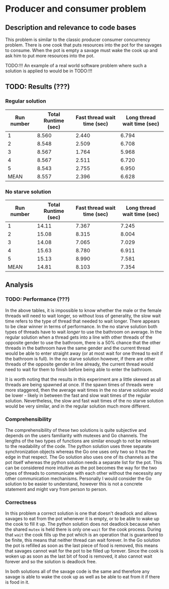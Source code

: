 # Producer and consumer problem

## Description and relevance to code bases
This problem is similar to the classic producer consumer concurrency problem. There is one cook that puts resources into the pot for the savages to consume. When the pot is empty a savage must wake the cook up and ask him to put more resources into the pot.

TODO:!!! An example of a real world software problem where such a solution is applied to would be in TODO:!!!

## TODO: Results (???)

### Regular solution

| Run number | Total Runtime (sec) | Fast thread wait time (sec) | Long thread wait time (sec)|
|------------|---------------------|-----------------------------|----------------------------|
| 1          | 8.560               | 2.440                       | 6.794                      |
| 2          | 8.548               | 2.509                       | 6.708                      |
| 3          | 8.567               | 1.764                       | 5.968                      |
| 4          | 8.567               | 2.511                       | 6.720                      |
| 5          | 8.543               | 2.755                       | 6.950                      |
| MEAN       | 8.557               | 2.396                       | 6.628                      |

### No starve solution

| Run number | Total Runtime (sec) | Fast thread wait time (sec) | Long thread wait time (sec)|
|------------|---------------------|-----------------------------|----------------------------|
| 1          | 14.11               | 7.367                       | 7.245                      |
| 2          | 15.08               | 8.315                       | 8.004                      |
| 3          | 14.08               | 7.065                       | 7.029                      |
| 4          | 15.63               | 8.780                       | 6.911                      |
| 5          | 15.13               | 8.990                       | 7.581                      |
| MEAN       | 14.81               | 8.103                       | 7.354                      |

## Analysis

### TODO: Performance (???)

In the above tables, it is impossible to know whether the male or the female threads will need to wait longer, so without loss of generality, the slow wait time refers to the type of thread that needed to wait longer. There appears to be clear winner in terms of performance. In the no starve solution both types of threads have to wait _longer_ to use the bathroom on average. In the regular solution when a thread gets into a line with other threads of the opposite gender to use the bathroom, there is a 50% chance that the other threads in the bathroom have the same gender and the current thread would be able to enter straight away (or at most wait for one thread to exit if the bathroom is full). In the no starve solution however, if there are other threads of the opposite gender in line already, the current thread would need to wait for them to finish before being able to enter the bathroom.

It is worth noting that the results in this experiment are a little skewed as all threads are being spawned at once. If the spawn times of threads were more staggered, then the average wait times in the no starve solution would be lower - likely in between the fast and slow wait times of the regular solution. Nevertheless, the slow and fast wait times of the no starve solution would be very similar, and in the regular solution much more different.

### Comprehensibility
The comprehensibility of these two solutions is quite subjective and depends on the users familiarity with mutexes and Go channels. The lengths of the two types of functions are similar enough to not be relevant to the readability of the code. The python solution uses three separate synchronization objects whereas the Go one uses only two so it has the edge in that respect. The Go solution also uses one of its channels as the pot itself whereas the python solution needs a separate list for the pot. This can be considered more intuitive as the pot becomes the way for the two types of threads to communicate with each other without the necessity any other communication mechanisms. Personally I would consider the Go solution to be easier to understand, however this is not a concrete statement and might vary from person to person.

### Correctness
In this problem a correct solution is one that doesn't deadlock and allows savages to eat from the pot whenever it is empty, or to be able to wake up the cook to fill it up. The python solution does not deadlock because when the shared `mutex` is held there is only one `wait` for the cook process. During that `wait` the cook fills up the pot which is an operation that is guaranteed to be finite, this means that neither thread can wait forever. In the Go solution the pot is refilled as soon as the last piece of food is removed, this means that savages cannot wait for the pot to be filled up forever. Since the cook is woken up as soon as the last bit of food is removed, it also cannot wait forever and so the solution is deadlock free.

In both solutions all of the savage code is the same and therefore any savage is able to wake the cook up as well as be able to eat from it if there is food in it.